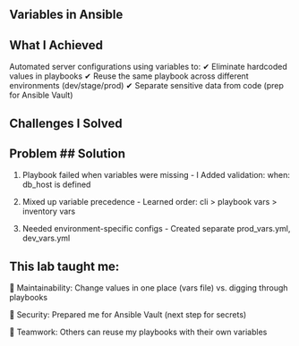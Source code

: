 ## Variables in Ansible


## What I Achieved
Automated server configurations using variables to:
✔ Eliminate hardcoded values in playbooks
✔ Reuse the same playbook across different environments (dev/stage/prod)
✔ Separate sensitive data from code (prep for Ansible Vault)

## Challenges I Solved

  ## Problem	                                              ## Solution
 
1. Playbook failed when variables were missing	  -   I Added validation: when: db_host is defined 

2. Mixed up variable precedence	                  -   Learned order: cli > playbook vars > inventory vars

3. Needed environment-specific configs	          -   Created separate prod_vars.yml, dev_vars.yml


## This lab taught me:

🔹 Maintainability: Change values in one place (vars file) vs. digging through playbooks

🔹 Security: Prepared me for Ansible Vault (next step for secrets)

🔹 Teamwork: Others can reuse my playbooks with their own variables